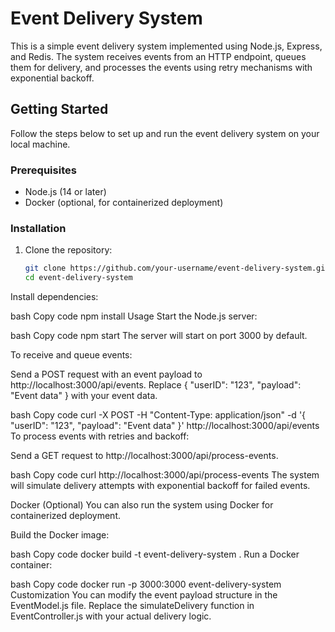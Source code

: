 # Event Delivery System

This is a simple event delivery system implemented using Node.js, Express, and Redis. The system receives events from an HTTP endpoint, queues them for delivery, and processes the events using retry mechanisms with exponential backoff.

## Getting Started

Follow the steps below to set up and run the event delivery system on your local machine.

### Prerequisites

- Node.js (14 or later)
- Docker (optional, for containerized deployment)

### Installation

1. Clone the repository:

   ```bash
   git clone https://github.com/your-username/event-delivery-system.git
   cd event-delivery-system
Install dependencies:

bash
Copy code
npm install
Usage
Start the Node.js server:

bash
Copy code
npm start
The server will start on port 3000 by default.

To receive and queue events:

Send a POST request with an event payload to http://localhost:3000/api/events. Replace { "userID": "123", "payload": "Event data" } with your event data.

bash
Copy code
curl -X POST -H "Content-Type: application/json" -d '{ "userID": "123", "payload": "Event data" }' http://localhost:3000/api/events
To process events with retries and backoff:

Send a GET request to http://localhost:3000/api/process-events.

bash
Copy code
curl http://localhost:3000/api/process-events
The system will simulate delivery attempts with exponential backoff for failed events.

Docker (Optional)
You can also run the system using Docker for containerized deployment.

Build the Docker image:

bash
Copy code
docker build -t event-delivery-system .
Run a Docker container:

bash
Copy code
docker run -p 3000:3000 event-delivery-system
Customization
You can modify the event payload structure in the EventModel.js file.
Replace the simulateDelivery function in EventController.js with your actual delivery logic.